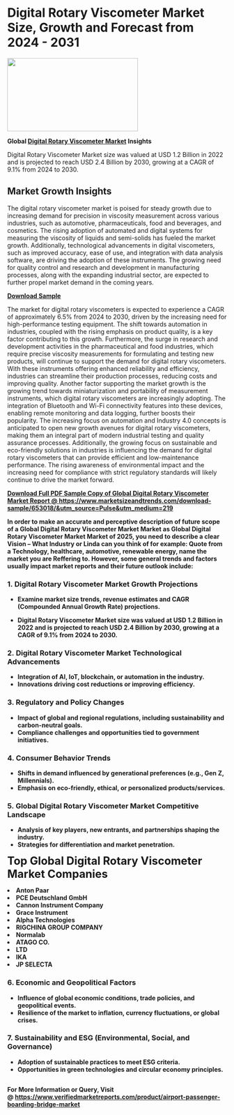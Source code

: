 <H1>Digital Rotary Viscometer Market Size, Growth and Forecast from 2024 - 2031</H1><img class="aligncenter size-medium wp-image-584254" src="https://thirdeyenews.in/wp-content/uploads/2024/09/Global-Market-Research-300x168.jpeg" alt="" width="300" height="168" /><p><strong>Global&nbsp;<a href="https://www.marketsizeandtrends.com/download-sample/653018/&amp;utm_source=Pulse&amp;utm_medium=219">Digital Rotary Viscometer Market</a> Insights</strong></p><p>Digital Rotary Viscometer Market size was valued at USD 1.2 Billion in 2022 and is projected to reach USD 2.4 Billion by 2030, growing at a CAGR of 9.1% from 2024 to 2030.</p><p><h2>Market Growth Insights</h2> <p>The digital rotary viscometer market is poised for steady growth due to increasing demand for precision in viscosity measurement across various industries, such as automotive, pharmaceuticals, food and beverages, and cosmetics. The rising adoption of automated and digital systems for measuring the viscosity of liquids and semi-solids has fueled the market growth. Additionally, technological advancements in digital viscometers, such as improved accuracy, ease of use, and integration with data analysis software, are driving the adoption of these instruments. The growing need for quality control and research and development in manufacturing processes, along with the expanding industrial sector, are expected to further propel market demand in the coming years.</p> <p><strong><a href="#">Download Sample</a></strong></p> <p>The market for digital rotary viscometers is expected to experience a CAGR of approximately 6.5% from 2024 to 2030, driven by the increasing need for high-performance testing equipment. The shift towards automation in industries, coupled with the rising emphasis on product quality, is a key factor contributing to this growth. Furthermore, the surge in research and development activities in the pharmaceutical and food industries, which require precise viscosity measurements for formulating and testing new products, will continue to support the demand for digital rotary viscometers. With these instruments offering enhanced reliability and efficiency, industries can streamline their production processes, reducing costs and improving quality. Another factor supporting the market growth is the growing trend towards miniaturization and portability of measurement instruments, which digital rotary viscometers are increasingly adopting. The integration of Bluetooth and Wi-Fi connectivity features into these devices, enabling remote monitoring and data logging, further boosts their popularity. The increasing focus on automation and Industry 4.0 concepts is anticipated to open new growth avenues for digital rotary viscometers, making them an integral part of modern industrial testing and quality assurance processes. Additionally, the growing focus on sustainable and eco-friendly solutions in industries is influencing the demand for digital rotary viscometers that can provide efficient and low-maintenance performance. The rising awareness of environmental impact and the increasing need for compliance with strict regulatory standards will likely continue to drive the market forward.</p> <p><strong><a href="#"></p><p><span class=""><strong>Download Full PDF Sample Copy of Global Digital Rotary Viscometer Market Report</strong> @ <a href="https://www.marketsizeandtrends.com/download-sample/653018/&amp;utm_source=Pulse&amp;utm_medium=219" target="_blank">https://www.marketsizeandtrends.com/download-sample/653018/&amp;utm_source=Pulse&amp;utm_medium=219</a></span></p><p>In order to make an accurate and perceptive description of future scope of a Global&nbsp;Digital Rotary Viscometer Market Market as Global&nbsp;Digital Rotary Viscometer Market Market of 2025, you need to describe a clear Vision &ndash; What Industry or Linda can you think of for example: Quote from a Technology, healthcare, automotive, renewable energy, name the market you are Reffering to. However, some general trends and factors usually impact market reports and their future outlook include:</p><h3>1.&nbsp;<strong>Digital Rotary Viscometer Market Growth Projections</strong></h3><ul><li>Examine market size trends, revenue estimates and CAGR (Compounded Annual Growth Rate) projections.</li><li><p>Digital Rotary Viscometer Market size was valued at USD 1.2 Billion in 2022 and is projected to reach USD 2.4 Billion by 2030, growing at a CAGR of 9.1% from 2024 to 2030.</p></li></ul><h3>2.&nbsp;<strong>Digital Rotary Viscometer Market Technological Advancements</strong></h3><ul><li>Integration of AI, IoT, blockchain, or automation in the industry.</li><li>Innovations driving cost reductions or improving efficiency.</li></ul><h3>3.&nbsp;<strong>Regulatory and Policy Changes</strong></h3><ul><li>Impact of global and regional regulations, including sustainability and carbon-neutral goals.</li><li>Compliance challenges and opportunities tied to government initiatives.</li></ul><h3>4.&nbsp;<strong>Consumer Behavior Trends</strong></h3><ul><li>Shifts in demand influenced by generational preferences (e.g., Gen Z, Millennials).</li><li>Emphasis on eco-friendly, ethical, or personalized products/services.</li></ul><h3>5.&nbsp;<strong>Global Digital Rotary Viscometer Market Competitive Landscape</strong></h3><ul><li>Analysis of key players, new entrants, and partnerships shaping the industry.</li><li>Strategies for differentiation and market penetration.</li></ul><p data-pm-slice="1 1 []"><span style="color: inherit; font-family: inherit; font-size: 25px;">Top Global Digital Rotary Viscometer Market Companies</span></p><div class="" data-test-id=""><p><li>Anton Paar</li><li> PCE Deutschland GmbH</li><li> Cannon Instrument Company</li><li> Grace Instrument</li><li> Alpha Technologies</li><li> RIGCHINA GROUP COMPANY</li><li> Normalab</li><li> ATAGO CO.</li><li>LTD</li><li> IKA</li><li> JP SELECTA</li></p></div><h3>6.&nbsp;<strong>Economic and Geopolitical Factors</strong></h3><ul><li>Influence of global economic conditions, trade policies, and geopolitical events.</li><li>Resilience of the market to inflation, currency fluctuations, or global crises.</li></ul><h3>7.&nbsp;<strong>Sustainability and ESG (Environmental, Social, and Governance)</strong></h3><ul><li>Adoption of sustainable practices to meet ESG criteria.</li><li>Opportunities in green technologies and circular economy principles.</li></ul><h2><strong style="font-size: 14px;">For More Information or Query, Visit @&nbsp;</strong><a style="background-color: #ffffff; font-size: 14px;" href="https://www.marketsizeandtrends.com/report/digital-rotary-viscometer-market/" target="_blank">https://www.verifiedmarketreports.com/product/airport-passenger-boarding-bridge-market</a></h2>
